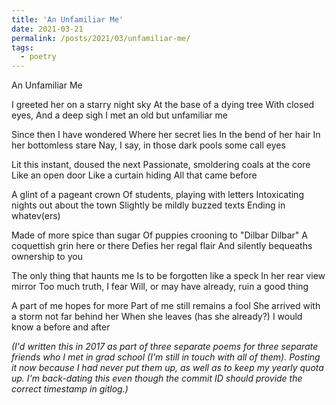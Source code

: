 ```yaml
---
title: 'An Unfamiliar Me'
date: 2021-03-21
permalink: /posts/2021/03/unfamiliar-me/
tags:
  - poetry
---
```


An Unfamiliar Me


I greeted her on a starry night sky
At the base of a dying tree
With closed eyes,
And a deep sigh
I met an old but unfamiliar me

Since then I have wondered
Where her secret lies
In the bend of her hair
In her bottomless stare
Nay, I say, in those dark pools some call eyes

Lit this instant, doused the next
Passionate, smoldering coals at the core
Like an open door
Like a curtain hiding
All that came before

A glint of a pageant crown
Of students, playing with letters
Intoxicating nights out about the town
Slightly be mildly buzzed texts
Ending in whatev(ers)

Made of more spice than sugar
Of puppies crooning to "Dilbar Dilbar"
A coquettish grin here or there
Defies her regal flair
And silently bequeaths ownership to you

The only thing that haunts me
Is to be forgotten like a speck
In her rear view mirror
Too much truth, I fear
Will, or may have already, ruin a good thing

A part of me hopes for more
Part of me still remains a fool
She arrived with a storm not far behind her
When she leaves (has she already?)
I would know a before and after


*(I'd written this in 2017 as part of three separate poems for three separate friends who I met in grad school (I'm still in touch with all of them). Posting it now because I had never put them up, as well as to keep my yearly quota up. I'm back-dating this even though the commit ID should provide the correct timestamp in gitlog.)*